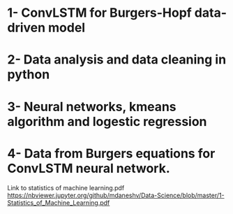 # 1- ConvLSTM for Burgers-Hopf data-driven model
# 2- Data analysis and data cleaning in python
# 3- Neural networks, kmeans algorithm and logestic regression
# 4- Data from Burgers equations for ConvLSTM neural network.

Link to statistics of machine learning.pdf
https://nbviewer.jupyter.org/github/mdaneshv/Data-Science/blob/master/1-Statistics_of_Machine_Learning.pdf
